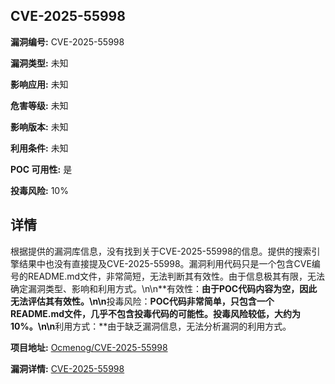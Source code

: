 ## CVE-2025-55998

**漏洞编号:** CVE-2025-55998

**漏洞类型:** 未知

**影响应用:** 未知

**危害等级:** 未知

**影响版本:** 未知

**利用条件:** 未知

**POC 可用性:** 是

**投毒风险:** 10%

## 详情

根据提供的漏洞库信息，没有找到关于CVE-2025-55998的信息。提供的搜索引擎结果中也没有直接提及CVE-2025-55998。漏洞利用代码只是一个包含CVE编号的README.md文件，非常简短，无法判断其有效性。由于信息极其有限，无法确定漏洞类型、影响和利用方式。\n\n**有效性：**由于POC代码内容为空，因此无法评估其有效性。\n\n**投毒风险：**POC代码非常简单，只包含一个README.md文件，几乎不包含投毒代码的可能性。投毒风险较低，大约为10%。\n\n**利用方式：**由于缺乏漏洞信息，无法分析漏洞的利用方式。

**项目地址:** [Ocmenog/CVE-2025-55998](https://github.com/Ocmenog/CVE-2025-55998)

**漏洞详情:** [CVE-2025-55998](https://nvd.nist.gov/vuln/detail/CVE-2025-55998)
